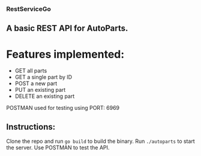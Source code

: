 ### RestServiceGo
## A basic REST API for AutoParts.

# Features implemented:
- GET all parts
- GET a single part by ID
- POST a new part
- PUT an existing part
- DELETE an existing part

POSTMAN used for testing using 
PORT: 6969

## Instructions:
Clone the repo and run `go build` to build the binary.
Run `./autoparts` to start the server.
Use POSTMAN to test the API.
